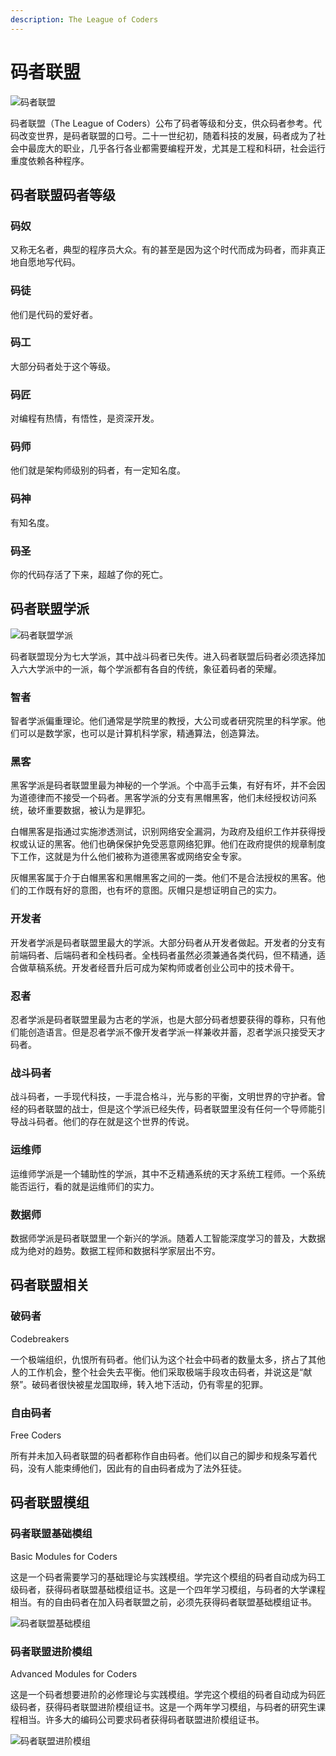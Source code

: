 ```yaml
---
description: The League of Coders
---
```


# 码者联盟

![&#x7801;&#x8005;&#x8054;&#x76DF;](../.gitbook/assets/ma-zhe-lian-meng-.jpg)

码者联盟（The League of Coders）公布了码者等级和分支，供众码者参考。代码改变世界，是码者联盟的口号。二十一世纪初，随着科技的发展，码者成为了社会中最庞大的职业，几乎各行各业都需要编程开发，尤其是工程和科研，社会运行重度依赖各种程序。

## 码者联盟码者等级

### 码奴

又称无名者，典型的程序员大众。有的甚至是因为这个时代而成为码者，而非真正地自愿地写代码。

### 码徒

他们是代码的爱好者。

### 码工

大部分码者处于这个等级。

### 码匠

对编程有热情，有悟性，是资深开发。

### 码师

他们就是架构师级别的码者，有一定知名度。

### 码神

有知名度。

### 码圣

你的代码存活了下来，超越了你的死亡。

## 码者联盟学派

![&#x7801;&#x8005;&#x8054;&#x76DF;&#x5B66;&#x6D3E;](../.gitbook/assets/ma-zhe-lian-meng-xue-pai-.png)

码者联盟现分为七大学派，其中战斗码者已失传。进入码者联盟后码者必须选择加入六大学派中的一派，每个学派都有各自的传统，象征着码者的荣耀。

### 智者

智者学派偏重理论。他们通常是学院里的教授，大公司或者研究院里的科学家。他们可以是数学家，也可以是计算机科学家，精通算法，创造算法。

### 黑客

黑客学派是码者联盟里最为神秘的一个学派。个中高手云集，有好有坏，并不会因为道德律而不接受一个码者。黑客学派的分支有黑帽黑客，他们未经授权访问系统，破坏重要数据，被认为是罪犯。

白帽黑客是指通过实施渗透测试，识别网络安全漏洞，为政府及组织工作并获得授权或认证的黑客。他们也确保保护免受恶意网络犯罪。他们在政府提供的规章制度下工作，这就是为什么他们被称为道德黑客或网络安全专家。

灰帽黑客属于介于白帽黑客和黑帽黑客之间的一类。他们不是合法授权的黑客。他们的工作既有好的意图，也有坏的意图。灰帽只是想证明自己的实力。

### 开发者

开发者学派是码者联盟里最大的学派。大部分码者从开发者做起。开发者的分支有前端码者、后端码者和全栈码者。全栈码者虽然必须兼通各类代码，但不精通，适合做草稿系统。开发者经晋升后可成为架构师或者创业公司中的技术骨干。

### 忍者

忍者学派是码者联盟里最为古老的学派，也是大部分码者想要获得的尊称，只有他们能创造语言。但是忍者学派不像开发者学派一样兼收并蓄，忍者学派只接受天才码者。

### 战斗码者

战斗码者，一手现代科技，一手混合格斗，光与影的平衡，文明世界的守护者。曾经的码者联盟的战士，但是这个学派已经失传，码者联盟里没有任何一个导师能引导战斗码者。他们的存在就是这个世界的传说。

### 运维师

运维师学派是一个辅助性的学派，其中不乏精通系统的天才系统工程师。一个系统能否运行，看的就是运维师们的实力。

### 数据师

数据师学派是码者联盟里一个新兴的学派。随着人工智能深度学习的普及，大数据成为绝对的趋势。数据工程师和数据科学家层出不穷。

## **码者联盟相关**

### **破码者**

Codebreakers

一个极端组织，仇恨所有码者。他们认为这个社会中码者的数量太多，挤占了其他人的工作机会，整个社会失去平衡。他们采取极端手段攻击码者，并说这是“献祭”。破码者很快被星龙国取缔，转入地下活动，仍有零星的犯罪。

### **自由码者**

Free Coders

所有并未加入码者联盟的码者都称作自由码者。他们以自己的脚步和规条写着代码，没有人能束缚他们，因此有的自由码者成为了法外狂徒。

## 码者联盟模组

### 码者联盟基础模组

Basic Modules for Coders

这是一个码者需要学习的基础理论与实践模组。学完这个模组的码者自动成为码工级码者，获得码者联盟基础模组证书。这是一个四年学习模组，与码者的大学课程相当。有的自由码者在加入码者联盟之前，必须先获得码者联盟基础模组证书。

![&#x7801;&#x8005;&#x8054;&#x76DF;&#x57FA;&#x7840;&#x6A21;&#x7EC4;](../.gitbook/assets/ma-zhe-lian-meng-ji-chu-mo-zu-.png)

### 码者联盟进阶模组

Advanced Modules for Coders

这是一个码者想要进阶的必修理论与实践模组。学完这个模组的码者自动成为码匠级码者，获得码者联盟进阶模组证书。这是一个两年学习模组，与码者的研究生课程相当。许多大的编码公司要求码者获得码者联盟进阶模组证书。

![&#x7801;&#x8005;&#x8054;&#x76DF;&#x8FDB;&#x9636;&#x6A21;&#x7EC4;](../.gitbook/assets/ma-zhe-lian-meng-jin-jie-mo-zu-.png)

